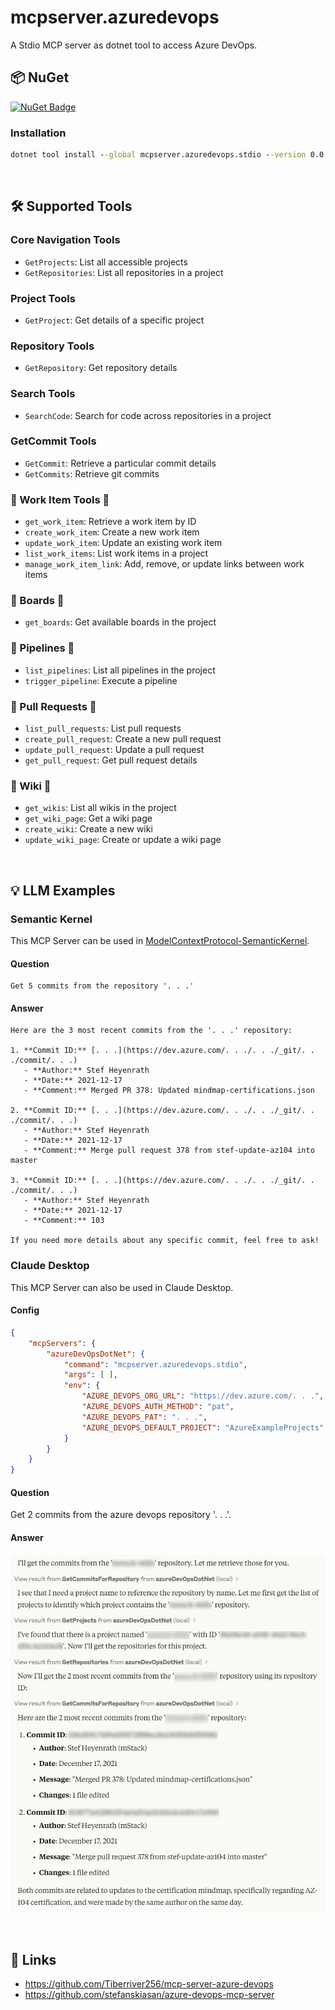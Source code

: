 ﻿# mcpserver.azuredevops
A Stdio MCP server as dotnet tool to access Azure DevOps.

## 📦 NuGet
[![NuGet Badge](https://img.shields.io/nuget/v/mcpserver.azuredevops.stdio)](https://www.nuget.org/packages/mcpserver.azuredevops.stdio)

### Installation
``` cmd
dotnet tool install --global mcpserver.azuredevops.stdio --version 0.0.1-preview-05
```

<br>

## 🛠️ Supported Tools

### Core Navigation Tools
- `GetProjects`: List all accessible projects
- `GetRepositories`: List all repositories in a project


### Project Tools
- `GetProject`: Get details of a specific project


### Repository Tools
- `GetRepository`: Get repository details


### Search Tools
- `SearchCode`: Search for code across repositories in a project


### GetCommit Tools
- `GetCommit`: Retrieve a particular commit details
- `GetCommits`: Retrieve git commits


### 🚧 Work Item Tools 🚧
- `get_work_item`: Retrieve a work item by ID
- `create_work_item`: Create a new work item
- `update_work_item`: Update an existing work item
- `list_work_items`: List work items in a project
- `manage_work_item_link`: Add, remove, or update links between work items


### 🚧 Boards 🚧
- `get_boards`: Get available boards in the project


### 🚧 Pipelines 🚧
- `list_pipelines`: List all pipelines in the project
- `trigger_pipeline`: Execute a pipeline


### 🚧 Pull Requests 🚧
- `list_pull_requests`: List pull requests
- `create_pull_request`: Create a new pull request
- `update_pull_request`: Update a pull request
- `get_pull_request`: Get pull request details


### 🚧 Wiki 🚧
- `get_wikis`: List all wikis in the project
- `get_wiki_page`: Get a wiki page
- `create_wiki`: Create a new wiki
- `update_wiki_page`: Create or update a wiki page


<br>

## 💡 LLM Examples

### Semantic Kernel
This MCP Server can be used in [ModelContextProtocol-SemanticKernel](https://github.com/StefH/McpDotNet.Extensions.SemanticKernel).

#### Question
``` raw
Get 5 commits from the repository '. . .'
```

#### Answer
``` raw
Here are the 3 most recent commits from the '. . .' repository:

1. **Commit ID:** [. . .](https://dev.azure.com/. . ./. . ./_git/. . ./commit/. . .)
   - **Author:** Stef Heyenrath
   - **Date:** 2021-12-17
   - **Comment:** Merged PR 378: Updated mindmap-certifications.json

2. **Commit ID:** [. . .](https://dev.azure.com/. . ./. . ./_git/. . ./commit/. . .)
   - **Author:** Stef Heyenrath
   - **Date:** 2021-12-17
   - **Comment:** Merge pull request 378 from stef-update-az104 into master

3. **Commit ID:** [. . .](https://dev.azure.com/. . ./. . ./_git/. . ./commit/. . .)
   - **Author:** Stef Heyenrath
   - **Date:** 2021-12-17
   - **Comment:** 103

If you need more details about any specific commit, feel free to ask!
```

### Claude Desktop
This MCP Server can also be used in Claude Desktop.

#### Config
``` json
{
    "mcpServers": {
        "azureDevOpsDotNet": {
            "command": "mcpserver.azuredevops.stdio",
            "args": [ ],
            "env": {
                "AZURE_DEVOPS_ORG_URL": "https://dev.azure.com/. . .",
                "AZURE_DEVOPS_AUTH_METHOD": "pat",
                "AZURE_DEVOPS_PAT": ". . .",
                "AZURE_DEVOPS_DEFAULT_PROJECT": "AzureExampleProjects"
            }
        }
    }
}
```

#### Question
Get 2 commits from the azure devops repository '. . .'.

#### Answer
![Claude Desktop-01](resources/screenshots/ClaudeDesktop-01.png)

<br>

## 📖 Links
- https://github.com/Tiberriver256/mcp-server-azure-devops
- https://github.com/stefanskiasan/azure-devops-mcp-server